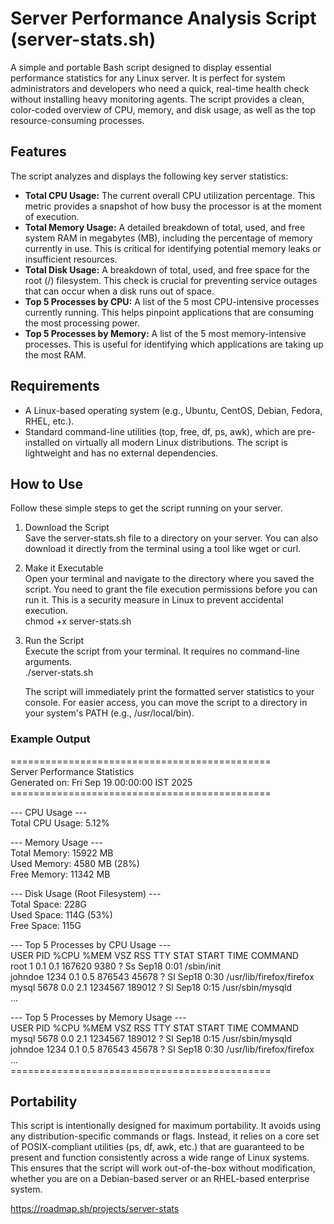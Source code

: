 # **Server Performance Analysis Script (server-stats.sh)**

A simple and portable Bash script designed to display essential performance statistics for any Linux server. It is perfect for system administrators and developers who need a quick, real-time health check without installing heavy monitoring agents. The script provides a clean, color-coded overview of CPU, memory, and disk usage, as well as the top resource-consuming processes.

## **Features**

The script analyzes and displays the following key server statistics:

* **Total CPU Usage:** The current overall CPU utilization percentage. This metric provides a snapshot of how busy the processor is at the moment of execution.  
* **Total Memory Usage:** A detailed breakdown of total, used, and free system RAM in megabytes (MB), including the percentage of memory currently in use. This is critical for identifying potential memory leaks or insufficient resources.  
* **Total Disk Usage:** A breakdown of total, used, and free space for the root (/) filesystem. This check is crucial for preventing service outages that can occur when a disk runs out of space.  
* **Top 5 Processes by CPU:** A list of the 5 most CPU-intensive processes currently running. This helps pinpoint applications that are consuming the most processing power.  
* **Top 5 Processes by Memory:** A list of the 5 most memory-intensive processes. This is useful for identifying which applications are taking up the most RAM.

## **Requirements**

* A Linux-based operating system (e.g., Ubuntu, CentOS, Debian, Fedora, RHEL, etc.).  
* Standard command-line utilities (top, free, df, ps, awk), which are pre-installed on virtually all modern Linux distributions. The script is lightweight and has no external dependencies.

## **How to Use**

Follow these simple steps to get the script running on your server.

1. Download the Script  
   Save the server-stats.sh file to a directory on your server. You can also download it directly from the terminal using a tool like wget or curl.  
2. Make it Executable  
   Open your terminal and navigate to the directory where you saved the script. You need to grant the file execution permissions before you can run it. This is a security measure in Linux to prevent accidental execution.  
   chmod \+x server-stats.sh

3. Run the Script  
   Execute the script from your terminal. It requires no command-line arguments.  
   ./server-stats.sh

   The script will immediately print the formatted server statistics to your console. For easier access, you can move the script to a directory in your system's PATH (e.g., /usr/local/bin).

### **Example Output**

\=============================================  
        Server Performance Statistics  
    Generated on: Fri Sep 19 00:00:00 IST 2025  
\=============================================

\--- CPU Usage \---  
Total CPU Usage: 5.12%

\--- Memory Usage \---  
Total Memory: 15922 MB  
Used Memory:  4580 MB (28%)  
Free Memory:  11342 MB

\--- Disk Usage (Root Filesystem) \---  
Total Space: 228G  
Used Space:  114G (53%)  
Free Space:  115G

\--- Top 5 Processes by CPU Usage \---  
USER       PID %CPU %MEM    VSZ   RSS TTY      STAT START   TIME COMMAND  
root         1  0.1  0.1 167620  9380 ?        Ss   Sep18   0:01 /sbin/init  
johndoe   1234  0.1  0.5 876543 45678 ?        Sl   Sep18   0:30 /usr/lib/firefox/firefox  
mysql     5678  0.0  2.1 1234567 189012 ?       Sl   Sep18   0:15 /usr/sbin/mysqld  
...

\--- Top 5 Processes by Memory Usage \---  
USER       PID %CPU %MEM    VSZ   RSS TTY      STAT START   TIME COMMAND  
mysql     5678  0.0  2.1 1234567 189012 ?       Sl   Sep18   0:15 /usr/sbin/mysqld  
johndoe   1234  0.1  0.5 876543 45678 ?        Sl   Sep18   0:30 /usr/lib/firefox/firefox  
...  
\=============================================

## **Portability**

This script is intentionally designed for maximum portability. It avoids using any distribution-specific commands or flags. Instead, it relies on a core set of POSIX-compliant utilities (ps, df, awk, etc.) that are guaranteed to be present and function consistently across a wide range of Linux systems. This ensures that the script will work out-of-the-box without modification, whether you are on a Debian-based server or an RHEL-based enterprise system.

https://roadmap.sh/projects/server-stats
